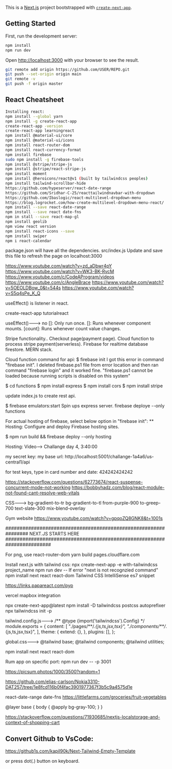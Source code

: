 This is a [Next.js](https://nextjs.org/) project bootstrapped with [`create-next-app`](https://github.com/vercel/next.js/tree/canary/packages/create-next-app).

## Getting Started

First, run the development server:

```bash
npm install
npm run dev
```

Open [http://localhost:3000](http://localhost:3000) with your browser to see the result.

```bash
git remote add origin https://github.com/USER/REPO.git
git push --set-origin origin main
git remote -v
git push -f origin master
```

## React Cheatsheet
```bash
Installing react:
npm install --global yarn
npm install -g create-react-app
create-react-app -version
create-react-app learningreact
npm install @material-ui/core
npm install @material-ui/icons
npm install react-router-dom
npm install react-currency-format
npm install firebase
sudo npm install -g firebase-tools
npm install @stripe/stripe-js
npm install @stripe/react-stripe-js
npm install moment
npm install @heroicons/react@v1 (built by tailwindcss peoples)
npm install tailwind-scrollbar-hide
https://github.com/hypeserver/react-date-range
https://github.com/Sridhar-C-25/reacttailwindnavbar-with-dropdown
https://github.com/Ibaslogic/react-multilevel-dropdown-menu
https://blog.logrocket.com/how-create-multilevel-dropdown-menu-react/
npm install --save react-date-range
npm install --save react date-fns
npm in stall --save react-map-gl
npm install geolib
npm view react version
npm install react-icons --save
npm install swiper
npm i react-calendar
```
package.json will have all the dependencies.
src/index.js Update and save this file to refresh the page on localhost:3000

https://www.youtube.com/watch?v=zd_aDbwr4pY
https://www.youtube.com/watch?v=WK3-BK-RvcM
https://www.youtube.com/c/CodeAProgram/videos
https://www.youtube.com/c/AngleBrace
https://www.youtube.com/watch?v=5OEOLDBow_0&t=544s
https://www.youtube.com/watch?v=S5q4sPe_K_Q

useEffect() is listener in react.

create-react-app tutorialreact

useEffect()--->
no []: Only run once.
[]: Runs whenever component mounts.
[count]: Runs whenever count value changes.

Stripe functionality..
Checkout page(payment page).
Cloud function to process stripe payment(serverless).
Firebase for realtime database firestore.
MERN stack.

Cloud function command for api:
$ firebase init
I got this error in command "firebase init". I deleted firebase.ps1 file from error location and then ran command "firebase login" and it worked fine.
"firebase.ps1 cannot be loaded because running scripts is disabled on this system"

$ cd functions
$ npm install express
$ npm install cors
$ npm install stripe

update index.js to create rest api.

$ firebase emulators:start Spin ups express server.
firebase deploye --only functions

For actual hosting of firebase, select below option in "firebase init":
\*\* Hosting: Configure and deploy Firebase hosting sites.

$ npm run build && firebase deploy --only hosting

Hosting:
Video--> Challange day 4, 3:40:00

my secret key:
my base url:
http://localhost:5001/challange-1a4a6/us-central1/api

for test keys, type in card number and date:
424242424242

https://stackoverflow.com/questions/62773674/react-suspense-concurrent-mode-not-working
https://bobbyhadz.com/blog/react-module-not-found-cant-resolve-web-vitals

CSS--->
bg-gradient-to-tr
bg-gradient-to-tl
from-purple-900
to-greep-700
text-slate-300
mix-blend-overlay

Gym website
https://www.youtube.com/watch?v=gpqoZQ8GNK8&t=1001s

################################################################ NEXT.JS STARTS HERE ########################################################################

For png, use react-router-dom
yarn build
pages.cloudflare.com

Install next.js with tailwind css:
npx create-next-app -e with-tailwindcss project_name
npm run dev
-- If error "next is not recognzied command"
npm install next react react-dom
Tailwind CSS IntelliSense
es7 snippet

https://links.papareact.com/pyp

vercel
mapbox integration

npx create-next-app@latest
npm install -D tailwindcss postcss autoprefixer
npx tailwindcss init -p

tailwind.config.js--->
/** @type {import('tailwindcss').Config} \*/
module.exports = {
content: [
"./pages/**/_.{js,ts,jsx,tsx}",
"./components/\*\*/_.{js,ts,jsx,tsx}",
],
theme: {
extend: {},
},
plugins: [],
};

global.css--->
@tailwind base;
@tailwind components;
@tailwind utilities;

npm install next react react-dom

Rum app on specific port:
npm run dev -- -p 3001

https://picsum.photos/1000/3500?random=1

https://github.com/elias-carlson/Nokia3310-DAT257/tree/1e8fcd116b0f4fac3901977367f3b5c9a4575d1e

react-date-range
date-fns
https://littlefarms.com/groceries/fruit-vegetables

@layer base {
body {
@apply bg-gray-100;
}
}

https://stackoverflow.com/questions/71930685/nextjs-localstorage-and-context-of-shopping-cart


## Convert Github to VsCode:

https://github1s.com/kapil90k/Next-Tailwind-Empty-Template

or press dot(.) button on keyboard.
